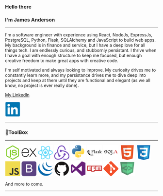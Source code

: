### Hello there

### I'm James Anderson

---

I'm a software engineer with experience using React, NodeJs, ExpressJs, PostgreSQL, Python, Flask, SQLAlchemy and JavaScript to build web apps. My background is in finance and service, but I have a deep love for all things tech. I am endlessly curious, and stubbornly persistant. I thrive when I have a goal with enough structure to keep me focused, but enough creative freedom to make great apps with creative code.

I'm self motivated and always looking to improve. My curiosity drives me to constantly learn more, and my persistance drives me to dive deep into projects and keep at them until they are functional and elegant (as we all know, no project is ever really done).

[My LinkedIn](https://www.linkedin.com/in/james-andrew-anderson/)

<a href="https://www.linkedin.com/in/james-andrew-anderson/"><img src="https://raw.githubusercontent.com/devicons/devicon/7a4ca8aa871d6dca81691e018d31eed89cb70a76/icons/linkedin/linkedin-original.svg" alt="James Andrew Anderson LinkedIn" width="50px"></img></a>

---

### 🧰ToolBox

---

<img alt="NodeJS" src="https://raw.githubusercontent.com/devicons/devicon/7a4ca8aa871d6dca81691e018d31eed89cb70a76/icons/nodejs/nodejs-original.svg" width="50px"></img>
<img alt="ExpressJs" src="https://raw.githubusercontent.com/devicons/devicon/7a4ca8aa871d6dca81691e018d31eed89cb70a76/icons/express/express-original.svg" width="50px"></img>
<img alt="React" src="https://raw.githubusercontent.com/devicons/devicon/7a4ca8aa871d6dca81691e018d31eed89cb70a76/icons/react/react-original.svg" width="50px"></img>
<img alt="Redux" src="https://raw.githubusercontent.com/devicons/devicon/7a4ca8aa871d6dca81691e018d31eed89cb70a76/icons/redux/redux-original.svg" width="50px"></img>
<img alt="Python" src="https://raw.githubusercontent.com/devicons/devicon/7a4ca8aa871d6dca81691e018d31eed89cb70a76/icons/python/python-original.svg" width="50px"></img>
<img alt="Flask" src="https://raw.githubusercontent.com/devicons/devicon/7a4ca8aa871d6dca81691e018d31eed89cb70a76/icons/flask/flask-original-wordmark.svg" width="50px"></img>
<img alt="SQLAlchemy" src="https://raw.githubusercontent.com/devicons/devicon/7a4ca8aa871d6dca81691e018d31eed89cb70a76/icons/sqlalchemy/sqlalchemy-original.svg" width="50px"></img>
<img alt="HTML5" src="https://raw.githubusercontent.com/devicons/devicon/7a4ca8aa871d6dca81691e018d31eed89cb70a76/icons/html5/html5-original.svg" width="50px"></img>
<img alt="CSS3" src="https://raw.githubusercontent.com/devicons/devicon/7a4ca8aa871d6dca81691e018d31eed89cb70a76/icons/css3/css3-original.svg" width="50px"></img>
<img alt="JavaScript" src="https://raw.githubusercontent.com/devicons/devicon/7a4ca8aa871d6dca81691e018d31eed89cb70a76/icons/javascript/javascript-original.svg" width="50px"></img>
<img alt="Bootstrap" src="https://raw.githubusercontent.com/devicons/devicon/7a4ca8aa871d6dca81691e018d31eed89cb70a76/icons/bootstrap/bootstrap-plain.svg" width="50px"></img>
<img alt="jQuery" src="https://raw.githubusercontent.com/devicons/devicon/7a4ca8aa871d6dca81691e018d31eed89cb70a76/icons/jquery/jquery-original.svg" width="50px"></img>
<img alt="Github" src="https://raw.githubusercontent.com/devicons/devicon/7a4ca8aa871d6dca81691e018d31eed89cb70a76/icons/github/github-original.svg" width="50px"></img>
<img alt="VSCode" src="https://raw.githubusercontent.com/devicons/devicon/7a4ca8aa871d6dca81691e018d31eed89cb70a76/icons/visualstudio/visualstudio-plain.svg" width="50px"></img>
<img alt="NPM" src="https://raw.githubusercontent.com/devicons/devicon/7a4ca8aa871d6dca81691e018d31eed89cb70a76/icons/npm/npm-original-wordmark.svg" width="50px"></img>
<img alt="Git" src="https://raw.githubusercontent.com/devicons/devicon/7a4ca8aa871d6dca81691e018d31eed89cb70a76/icons/git/git-original.svg" width="50px"></img>
<img alt="Devicon" src="https://raw.githubusercontent.com/devicons/devicon/7a4ca8aa871d6dca81691e018d31eed89cb70a76/icons/devicon/devicon-original.svg" width="50px"></img>

And more to come.

---
